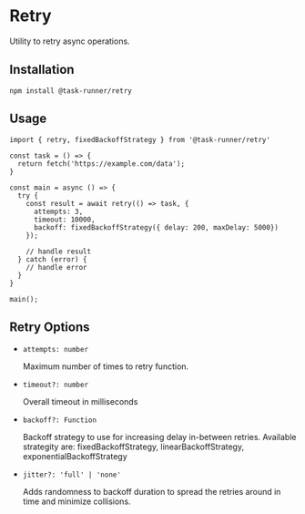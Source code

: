 # Retry

Utility to retry async operations.

## Installation

```
npm install @task-runner/retry
```

## Usage

```
import { retry, fixedBackoffStrategy } from '@task-runner/retry'

const task = () => {
  return fetch('https://example.com/data');
}

const main = async () => {
  try {
    const result = await retry(() => task, {
      attempts: 3,
      timeout: 10000,
      backoff: fixedBackoffStrategy({ delay: 200, maxDelay: 5000})
    });

    // handle result
  } catch (error) {
    // handle error
  }
}

main();
```

## Retry Options

- `attempts: number`

  Maximum number of times to retry function.

- `timeout?: number`

  Overall timeout in milliseconds

- `backoff?: Function`

  Backoff strategy to use for increasing delay in-between retries. Available strategity are: fixedBackoffStrategy, linearBackoffStrategy, exponentialBackoffStrategy

- `jitter?: 'full' | 'none'`

  Adds randomness to backoff duration to spread the retries around in time and minimize collisions.
